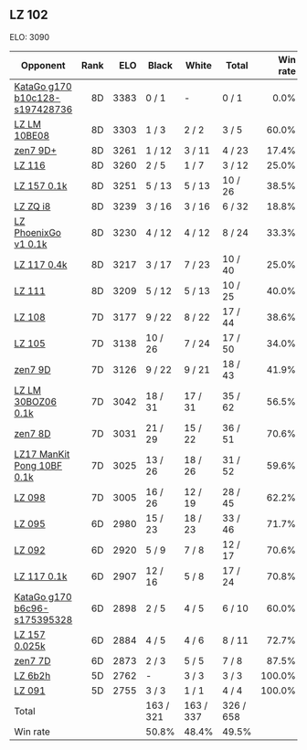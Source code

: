 ## LZ 102 ##

ELO: 3090

Opponent | Rank | ELO | Black | White | Total | Win rate
---------|-----:|----:|-------|-------|-------|-------:
[KataGo g170 b10c128-s197428736](KataGo%20g170%20b10c128-s197428736.md) | 8D | 3383 | 0 / 1 | - | 0 / 1 | 0.0%
[LZ LM 10BE08](LZ%20LM%2010BE08.md) | 8D | 3303 | 1 / 3 | 2 / 2 | 3 / 5 | 60.0%
[zen7 9D+](zen7%209D+.md) | 8D | 3261 | 1 / 12 | 3 / 11 | 4 / 23 | 17.4%
[LZ 116](LZ%20116.md) | 8D | 3260 | 2 / 5 | 1 / 7 | 3 / 12 | 25.0%
[LZ 157 0.1k](LZ%20157%200.1k.md) | 8D | 3251 | 5 / 13 | 5 / 13 | 10 / 26 | 38.5%
[LZ ZQ i8](LZ%20ZQ%20i8.md) | 8D | 3239 | 3 / 16 | 3 / 16 | 6 / 32 | 18.8%
[LZ PhoenixGo v1 0.1k](LZ%20PhoenixGo%20v1%200.1k.md) | 8D | 3230 | 4 / 12 | 4 / 12 | 8 / 24 | 33.3%
[LZ 117 0.4k](LZ%20117%200.4k.md) | 8D | 3217 | 3 / 17 | 7 / 23 | 10 / 40 | 25.0%
[LZ 111](LZ%20111.md) | 8D | 3209 | 5 / 12 | 5 / 13 | 10 / 25 | 40.0%
[LZ 108](LZ%20108.md) | 7D | 3177 | 9 / 22 | 8 / 22 | 17 / 44 | 38.6%
[LZ 105](LZ%20105.md) | 7D | 3138 | 10 / 26 | 7 / 24 | 17 / 50 | 34.0%
[zen7 9D](zen7%209D.md) | 7D | 3126 | 9 / 22 | 9 / 21 | 18 / 43 | 41.9%
[LZ LM 30BOZ06 0.1k](LZ%20LM%2030BOZ06%200.1k.md) | 7D | 3042 | 18 / 31 | 17 / 31 | 35 / 62 | 56.5%
[zen7 8D](zen7%208D.md) | 7D | 3031 | 21 / 29 | 15 / 22 | 36 / 51 | 70.6%
[LZ17 ManKit Pong 10BF 0.1k](LZ17%20ManKit%20Pong%2010BF%200.1k.md) | 7D | 3025 | 13 / 26 | 18 / 26 | 31 / 52 | 59.6%
[LZ 098](LZ%20098.md) | 7D | 3005 | 16 / 26 | 12 / 19 | 28 / 45 | 62.2%
[LZ 095](LZ%20095.md) | 6D | 2980 | 15 / 23 | 18 / 23 | 33 / 46 | 71.7%
[LZ 092](LZ%20092.md) | 6D | 2920 | 5 / 9 | 7 / 8 | 12 / 17 | 70.6%
[LZ 117 0.1k](LZ%20117%200.1k.md) | 6D | 2907 | 12 / 16 | 5 / 8 | 17 / 24 | 70.8%
[KataGo g170 b6c96-s175395328](KataGo%20g170%20b6c96-s175395328.md) | 6D | 2898 | 2 / 5 | 4 / 5 | 6 / 10 | 60.0%
[LZ 157 0.025k](LZ%20157%200.025k.md) | 6D | 2884 | 4 / 5 | 4 / 6 | 8 / 11 | 72.7%
[zen7 7D](zen7%207D.md) | 6D | 2873 | 2 / 3 | 5 / 5 | 7 / 8 | 87.5%
[LZ 6b2h](LZ%206b2h.md) | 5D | 2762 | - | 3 / 3 | 3 / 3 | 100.0%
[LZ 091](LZ%20091.md) | 5D | 2755 | 3 / 3 | 1 / 1 | 4 / 4 | 100.0%
Total | | | 163 / 321 | 163 / 337 | 326 / 658 | 
Win rate| | | 50.8% | 48.4% | 49.5% | 
